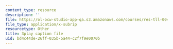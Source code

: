 ```yaml
---
content_type: resource
description: ''
file: https://ol-ocw-studio-app-qa.s3.amazonaws.com/courses/res-tll-004-stem-concept-videos-fall-2013/bd4c44de26ff035b5a44c2f7f9e0070b_870y6GUKbwc.srt
file_type: application/x-subrip
resourcetype: Other
title: 3play caption file
uid: bd4c44de-26ff-035b-5a44-c2f7f9e0070b
---
```

